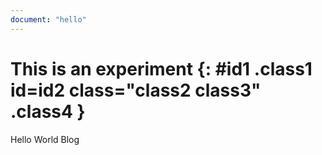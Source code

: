 ```yaml
---
document: "hello"
---
```


# This is an experiment {: #id1 .class1 id=id2 class="class2 class3" .class4 }

Hello World Blog
